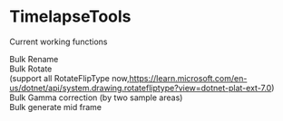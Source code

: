 # TimelapseTools
Current working functions

Bulk Rename<br />
Bulk Rotate<br />(support all RotateFlipType now,https://learn.microsoft.com/en-us/dotnet/api/system.drawing.rotatefliptype?view=dotnet-plat-ext-7.0)<br />
Bulk Gamma correction (by two sample areas)<br />
Bulk generate mid frame <br />

